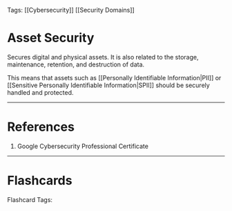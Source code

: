Tags: [[Cybersecurity]] [[Security Domains]]
# Asset Security

Secures digital and physical assets. It is also related to the storage, maintenance, retention, and destruction of data.

This means that assets such as [[Personally Identifiable Information|PII]] or [[Sensitive Personally Identifiable Information|SPII]] should be securely handled and protected.

---
# References

1. Google Cybersecurity Professional Certificate

---
# Flashcards

Flashcard Tags: 